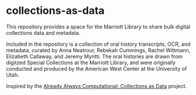 # collections-as-data
This repository provides a space for the Marriott Library to share bulk digital collections data and metadata. 

Included in the repository is a collection of oral history transcripts, OCR, and metadata, curated by Anna Neatrour, Rebekah Cummings, Rachel Wittmann, Elizabeth Callaway, and Jeremy Myntti. The oral histories are drawn from digitzed Special Collections at the Marriott Library, and were originally conducted and produced by the American West Center at the University of Utah.

Inspired by the [Already Always Computational: Collections as Data](https://collectionsasdata.github.io/) project.
